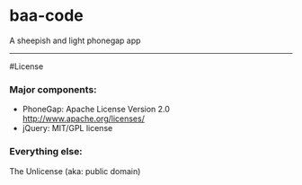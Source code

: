 baa-code
========

A sheepish and light phonegap app

----

#License

### Major components:

* PhoneGap: Apache License Version 2.0 http://www.apache.org/licenses/
* jQuery: MIT/GPL license

### Everything else:

The Unlicense (aka: public domain)